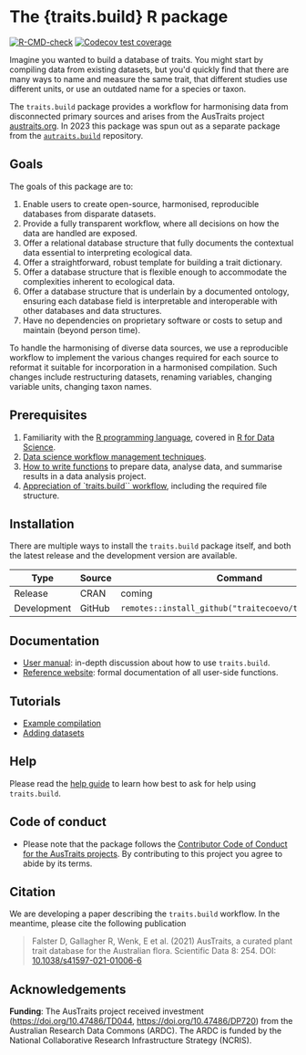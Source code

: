 
# The {traits.build} R package

<!-- badges: start -->
[![R-CMD-check](https://github.com/traitecoevo/traits.build/actions/workflows/R-CMD-check.yml/badge.svg)](https://github.com/traitecoevo/traits.build/actions/workflows/R-CMD-check.yml)
[![Codecov test coverage](https://codecov.io/gh/traitecoevo/traits.build/branch/develop/graph/badge.svg)](https://app.codecov.io/gh/traitecoevo/traits.build?branch=develop)
<!-- badges: end -->


Imagine you wanted to build a database of traits. You might start by compiling data from existing datasets, but you'd quickly find that there are many ways to name and measure the same trait, that different studies use different units, or use an outdated name for a species or taxon.

The `traits.build` package provides a workflow for harmonising data from 
disconnected primary sources and arises from the AusTraits project [austraits.org](https://austraits.org). In 2023 this package was spun out as a separate package from the [`autraits.build`](http://traitecoevo.github.io/austraits.build/) repository.

## Goals

The goals of this package are to:

1.  Enable users to create open-source, harmonised, reproducible databases from disparate datasets.
2.  Provide a fully transparent workflow, where all decisions on how the data are handled are exposed.
3.  Offer a relational database structure that fully documents the contextual data essential to interpreting ecological data.
4.  Offer a straightforward, robust template for building a trait dictionary.
5.  Offer a database structure that is flexible enough to accommodate the complexities inherent to ecological data.
6.  Offer a database structure that is underlain by a documented ontology, ensuring each database field is interpretable and interoperable with other databases and data structures.
7.  Have no dependencies on proprietary software or costs to setup and maintain (beyond person time).

To handle the harmonising of diverse data sources, we use a reproducible
workflow to implement the various changes required for each source to
reformat it suitable for incorporation in a harmonised compilation. Such changes include restructuring datasets, renaming variables, changing variable
units, changing taxon names.

## Prerequisites

1. Familiarity with the [R programming language](https://www.r-project.org/), covered in [R for Data Science](https://r4ds.had.co.nz/).
2. [Data science workflow management techniques](https://rstats.wtf/index.html).
3. [How to write functions](https://r4ds.had.co.nz/functions.html) to prepare data, analyse data, and summarise results in a data analysis project.
4. [Appreciation of `traits.build`` workflow](https://traitecoevo.github.io/traits.build-book/), including the required file structure.

## Installation 

There are multiple ways to install the `traits.build` package itself, and both the latest release and the development version are available.

| Type        | Source   | Command                                                           |
|-------------|----------|-------------------------------------------------------------------|
| Release     | CRAN     | coming                                     |
| Development | GitHub   | `remotes::install_github("traitecoevo/traits.build")`                     |

<!-- ## Get started in 5(?) minutes

The 5-minute video at <xxx> demonstrates the use of `traits.build` using a template example compilation. This template is also used in chapters
of the [user manual](https://traitecoevo.github.io/traits.build-book/).

-- [![](./man/figures/video.png)](XXX) -->
## Documentation

- [User manual](https://traitecoevo.github.io/traits.build-book/): in-depth
  discussion about how to use `traits.build`.
- [Reference website](http://traitecoevo.github.io/traits.build/): formal
  documentation of all user-side functions.

## Tutorials

- [Example compilation](https://traitecoevo.github.io/traits.build-book/tutorial_compilation.html)
- [Adding datasets](https://traitecoevo.github.io/traits.build-book/tutorial_datasets.html)

## Help

Please read the [help guide](https://traitecoevo.github.io/traits.build-book/help.html) to learn how best to ask for help using `traits.build`.

## Code of conduct

* Please note that the package follows the [Contributor Code of Conduct for the AusTraits projects](hhttp://traitecoevo.github.io/austraits.build/CODE_OF_CONDUCT.html). By contributing to this project you agree to abide by its terms.

## Citation

We are developing a paper describing the `traits.build` workflow. In the meantime, please cite the following publication

> Falster D, Gallagher R, Wenk, E et al. (2021) AusTraits, a curated plant trait 
database for the Australian flora. Scientific Data 8: 254. 
DOI: [10.1038/s41597-021-01006-6](http://doi.org/10.1038/s41597-021-01006-6)

## Acknowledgements

**Funding**: The AusTraits project received investment (<https://doi.org/10.47486/TD044>, <https://doi.org/10.47486/DP720>) from the Australian Research Data Commons (ARDC). The ARDC is funded by the National Collaborative Research Infrastructure Strategy (NCRIS).

